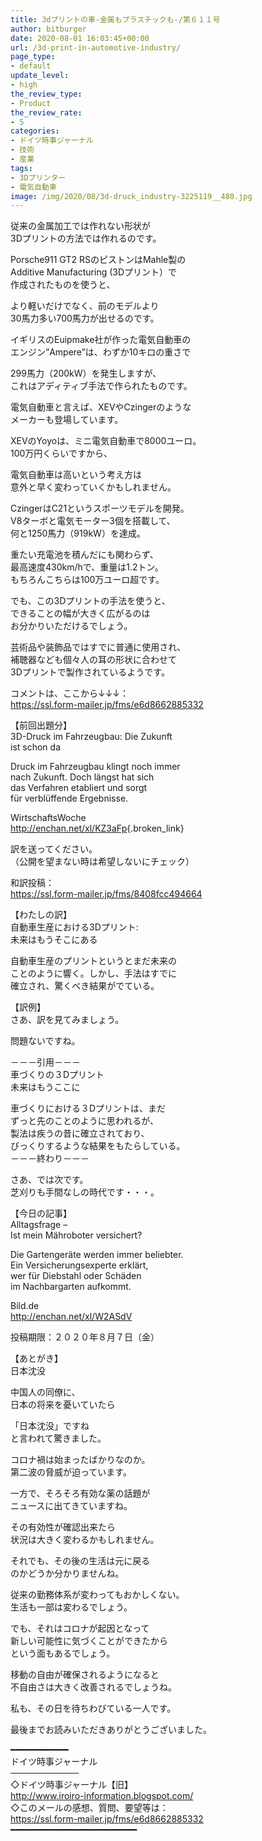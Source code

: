 ```yaml
---
title: 3dプリントの車-金属もプラスチックも-/第６１１号
author: bitburger
date: 2020-08-01 16:03:45+00:00
url: /3d-print-in-automotive-industry/
page_type:
- default
update_level:
- high
the_review_type:
- Product
the_review_rate:
- 5
categories:
- ドイツ時事ジャーナル
- 技術
- 産業
tags:
- 3Dプリンター
- 電気自動車
image: /img/2020/08/3d-druck_industry-3225119__480.jpg
---
```

従来の金属加工では作れない形状が  
3Dプリントの方法では作れるのです。

Porsche911 GT2 RSのピストンはMahle製の  
Additive Manufacturing (3Dプリント）で  
作成されたものを使うと、

より軽いだけでなく、前のモデルより  
30馬力多い700馬力が出せるのです。

イギリスのEuipmake社が作った電気自動車の  
エンジン&#8221;Ampere&#8221;は、わずか10キロの重さで

299馬力（200kW）を発生しますが、  
これはアディティブ手法で作られたものです。

電気自動車と言えば、XEVやCzingerのような  
メーカーも登場しています。

XEVのYoyoは、ミニ電気自動車で8000ユーロ。  
100万円くらいですから、

電気自動車は高いという考え方は  
意外と早く変わっていくかもしれません。

CzingerはC21というスポーツモデルを開発。  
V8ターボと電気モーター3個を搭載して、  
何と1250馬力（919kW）を達成。

重たい充電池を積んだにも関わらず、  
最高速度430km/hで、重量は1.2トン。  
もちろんこちらは100万ユーロ超です。

でも、この3Dプリントの手法を使うと、  
できることの幅が大きく広がるのは  
お分かりいただけるでしょう。

芸術品や装飾品ではすでに普通に使用され、  
補聴器なども個々人の耳の形状に合わせて  
3Dプリントで製作されているようです。

  
コメントは、ここから↓↓↓：  
<https://ssl.form-mailer.jp/fms/e6d8662885332>

【前回出題分】  
3D-Druck im Fahrzeugbau: Die Zukunft  
ist schon da

Druck im Fahrzeugbau klingt noch immer  
nach Zukunft. Doch längst hat sich  
das Verfahren etabliert und sorgt  
für verblüffende Ergebnisse.

WirtschaftsWoche  
<http://enchan.net/xl/KZ3aFp>{.broken_link}

訳を送ってください。  
（公開を望まない時は希望しないにチェック）

和訳投稿：  
 <https://ssl.form-mailer.jp/fms/8408fcc494664>

  
【わたしの訳】  
自動車生産における3Dプリント:  
未来はもうそこにある

自動車生産のプリントというとまだ未来の  
ことのように響く。しかし、手法はすでに  
確立され、驚くべき結果がでている。

  
【訳例】  
さあ、訳を見てみましょう。

問題ないですね。

－－－引用－－－  
車づくりの３Dプリント  
未来はもうここに

車づくりにおける３Dプリントは、まだ  
ずっと先のことのように思われるが、  
製法は疾うの昔に確立されており、  
びっくりするような結果をもたらしている。  
－－－終わり－－－

  
さあ、では次です。  
芝刈りも手間なしの時代です・・・。

【今日の記事】  
Alltagsfrage &#8211;  
Ist mein Mähroboter versichert?

Die Gartengeräte werden immer beliebter.  
Ein Versicherungsexperte erklärt,  
wer für Diebstahl oder Schäden  
im Nachbargarten aufkommt.

Bild.de  
<http://enchan.net/xl/W2ASdV>

投稿期限：２０２０年８月７日（金）

  
【あとがき】  
日本沈没

中国人の同僚に、  
日本の将来を憂いていたら

「日本沈没」ですね  
と言われて驚きました。

コロナ禍は始まったばかりなのか。  
第二波の脅威が迫っています。

一方で、そろそろ有効な薬の話題が  
ニュースに出てきていますね。

その有効性が確認出来たら  
状況は大きく変わるかもしれません。

それでも、その後の生活は元に戻る  
のかどうか分かりませんね。

従来の勤務体系が変わってもおかしくない。  
生活も一部は変わるでしょう。

でも、それはコロナが起因となって  
新しい可能性に気づくことができたから  
という面もあるでしょう。

移動の自由が確保されるようになると  
不自由さは大きく改善されるでしょうね。

私も、その日を待ちわびている一人です。

  
最後までお読みいただきありがとうございました。

━━━━━━━━━━━  
ドイツ時事ジャーナル  
───────────  
◇ドイツ時事ジャーナル【旧】  
<http://www.iroiro-information.blogspot.com/>  
◇このメールの感想、質問、要望等は：  
<https://ssl.form-mailer.jp/fms/e6d8662885332>  
━━━━━━━━━━━━━━━━━━━━━━━━